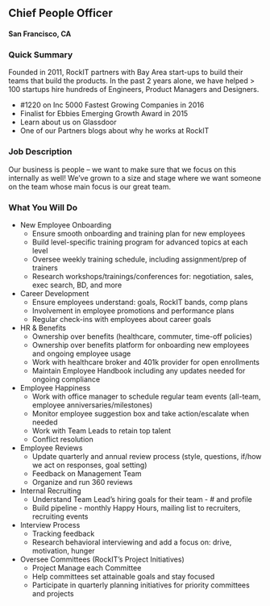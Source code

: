 ## Chief People Officer
#### San Francisco, CA

### Quick Summary
Founded in 2011, RockIT partners with Bay Area start-ups to build their teams that build the products.  In the past 2 years alone, we have helped > 100 startups hire hundreds of Engineers, Product Managers and Designers.

+ #1220 on Inc 5000 Fastest Growing Companies in 2016
+ Finalist for Ebbies Emerging Growth Award in 2015
+ Learn about us on Glassdoor
+ One of our Partners blogs about why he works at RockIT

### Job Description
Our business is people – we want to make sure that we focus on this internally as well! We’ve grown to a size and stage where we want someone on the team whose main focus is our great team.

### What You Will Do
+ New Employee Onboarding
   + Ensure smooth onboarding and training plan for new employees
   + Build level-specific training program for advanced topics at each level
   + Oversee weekly training schedule, including assignment/prep of trainers
   + Research workshops/trainings/conferences for: negotiation, sales, exec search, BD, and more
+ Career Development
   + Ensure employees understand: goals, RockIT bands, comp plans
   + Involvement in employee promotions and performance plans
   + Regular check-ins with employees about career goals
+ HR & Benefits
   + Ownership over benefits (healthcare, commuter, time-off policies)
   + Ownership over benefits platform for onboarding new employees and ongoing employee usage
   + Work with healthcare broker and 401k provider for open enrollments
   + Maintain Employee Handbook including any updates needed for ongoing compliance
+ Employee Happiness
   + Work with office manager to schedule regular team events (all-team, employee anniversaries/milestones)
   + Monitor employee suggestion box and take action/escalate when needed
   + Work with Team Leads to retain top talent
   + Conflict resolution
+ Employee Reviews
   + Update quarterly and annual review process (style, questions, if/how we act on responses, goal setting)
   + Feedback on Management Team
   + Organize and run 360 reviews
+ Internal Recruiting
   + Understand Team Lead’s hiring goals for their team - # and profile
   + Build pipeline - monthly Happy Hours, mailing list to recruiters, recruiting events
+ Interview Process
   + Tracking feedback
   + Research behavioral interviewing and add a focus on: drive, motivation, hunger
+ Oversee Committees (RockIT’s Project Initiatives)
   + Project Manage each Committee
   + Help committees set attainable goals and stay focused
  + Participate in quarterly planning initiatives for priority committees and projects

